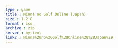 ```yaml
---
type : game
title : Minna no Golf Online (Japan)
size : 1.2 G
format : iso
archive : zip
server : myrient
link2 : Minna%20no%20Golf%20Online%20%28Japan%29
---
```


